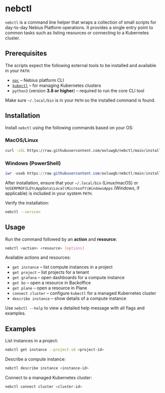 # nebctl

`nebctl` is a command line helper that wraps a collection of small scripts for day-to-day Nebius Platform operations. It provides a single entry point to common tasks such as listing resources or connecting to a Kubernetes cluster.

## Prerequisites

The scripts expect the following external tools to be installed and available in your `PATH`:

* [`npc`](https://docs.nebius.dev/en/cli/) – Nebius platform CLI
* [`kubectl`](https://kubernetes.io/docs/tasks/tools/) – for managing Kubernetes clusters
* `python3` (version **3.8 or higher**) – required to run the core CLI tool

Make sure `~/.local/bin` is in your `PATH` so the installed command is found.

## Installation

Install `nebctl` using the following commands based on your OS:

### MacOS/Linux

```bash
curl -sSL https://raw.githubusercontent.com/ooluwgb/nebctl/main/install.sh | bash
```

### Windows (PowerShell)

```powershell
iwr -useb https://raw.githubusercontent.com/ooluwgb/nebctl/main/install.ps1 | iex
```

After installation, ensure that your `~/.local/bin` (Linux/macOS) or `%USERPROFILE%\AppData\Local\Microsoft\WindowsApps` (Windows, if applicable) is included in your system `PATH`.

Verify the installation:

```bash
nebctl --version
```

## Usage

Run the command followed by an **action** and **resource**:

```bash
nebctl <action> <resource> [options]
```

Available actions and resources:

* `get instance` – list compute instances in a project
* `get project` – list projects for a tenant
* `get grafana` – open dashboards for a compute instance
* `get bo` – open a resource in Backoffice
* `get plane` – open a resource in Plane
* `connect cluster` – configure `kubectl` for a managed Kubernetes cluster
* `describe instance` – show details of a compute instance

Use `nebctl --help` to view a detailed help message with all flags and examples.

## Examples

List instances in a project:

```bash
nebctl get instance --project-id <project-id>
```

Describe a compute instance:

```bash
nebctl describe instance <instance-id>
```

Connect to a managed Kubernetes cluster:

```bash
nebctl connect cluster <cluster-id>
```
